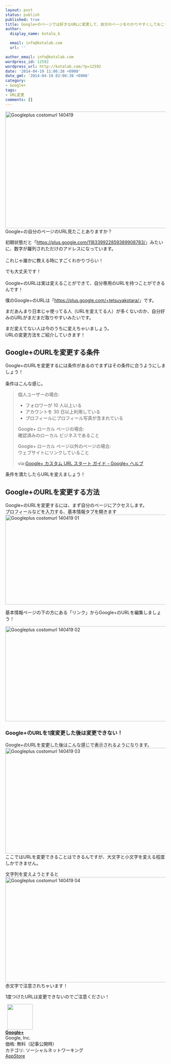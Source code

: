 ```yaml
---
layout: post
status: publish
published: true
title: Google+のページでは好きなURLに変更して、自分のページをわかりやすくしておこう！
author:
  display_name: kotala_b

  email: info@kotalab.com
  url: ''

author_email: info@kotalab.com
wordpress_id: 12592
wordpress_url: http://kotalab.com/?p=12592
date: '2014-04-19 11:06:38 +0900'
date_gmt: '2014-04-19 02:06:38 +0900'
category:
- Google+
tags:
- URL変更
comments: []
---
```

<p><img src="http://kotalab.com/wp-content/uploads/googleplus-costomurl_140419.jpg" alt="Googleplus costomurl 140419" title="googleplus-costomurl_140419.jpg" border="0" width="548" height="365" /><br />
Google+の自分のページのURL見たことありますか？</p>
<p>初期状態だと「<a href="https://plus.google.com/+tetsuyakotara/" target="_blank">https://plus.google.com/118339922859389908783/</a>」みたいに、数字が羅列されただけのアドレスになっています。<br><br />
これじゃ誰かに教える時にすごくわかりづらい！</p>
<p>でも大丈夫です！<br><br />
Google+のURLは実は変えることができて、自分専用のURLを持つことができるんです！</p>
<p>僕のGoogle+のURLは「<a href="https://plus.google.com/+tetsuyakotara/" _target="_blank">https://plus.google.com/+tetsuyakotara/</a>」です。</p>
<p>まだあんまり日本じゃ使ってる人（URLを変えてる人）が多くないのか、<span class="b">自分好みのURLがまだまだ取りやすい</span>みたいです。</p>
<p>まだ変えてない人は今のうちに変えちゃいましょう。<br />
URLの変更方法をご紹介していきます！<br />
<!--more--></p>
<h2>Google+のURLを変更する条件</h2>
<p>Google+のURLを変更するには条件があるのでまずはその条件に合うようにしましょう！<br><br />
条件はこんな感じ。</p>
<blockquote><p>
<span class="b">個人ユーザーの場合</span>:</p>
<ul>
<li>フォロワーが 10 人以上いる</li>
<li>アカウントを 30 日以上利用している</li>
<li>プロフィールにプロフィール写真が含まれている</li>
</ul>
<p><span class="b">Google+ ローカル ページの場合</span>:<br />
確認済みのローカル ビジネスであること<br></p>
<p><span class="b">Google+ ローカル ページ以外のページの場合</span>:<br />
ウェブサイトにリンクしていること<br></p>
<p>via:<a href="https://support.google.com/plus/answer/2676340?hl=ja" target="_blank">Google+ カスタム URL スタート ガイド - Google+ ヘルプ</a><a href="http://b.hatena.ne.jp/entry/https://support.google.com/plus/answer/2676340?hl=ja" target="_blank"><img border="0" src="http://b.hatena.ne.jp/entry/image/https://support.google.com/plus/answer/2676340?hl=ja" alt="" /></a></p></blockquote>
<p>条件を満たしたらURLを変えましょう！</p>
<h2>Google+のURLを変更する方法</h2>
<p>Google+のURLを変更するには、まず自分のページにアクセスします。<br />
プロフィールなどを入力する、基本情報タブを開きます<br />
<img src="http://kotalab.com/wp-content/uploads/googleplus-costomurl_140419_01.png" alt="Googleplus costomurl 140419 01" title="googleplus-costomurl_140419_01.png" border="0" width="548" height="282" /></p>
<p>基本情報ページの下の方にある「リンク」からGoogle+のURLを編集しましょう！</p>
<p><img src="http://kotalab.com/wp-content/uploads/googleplus-costomurl_140419_021.png" alt="Googleplus costomurl 140419 02" title="googleplus-costomurl_140419_02.png" border="0" width="548" height="298" /></p>
<h3>Google+のURLを1度変更した後は変更できない！</h3>
<p>Google+のURLを変更した後はこんな感じで表示されるようになります。<br />
<img src="http://kotalab.com/wp-content/uploads/googleplus-costomurl_140419_03.png" alt="Googleplus costomurl 140419 03" title="googleplus-costomurl_140419_03.png" border="0" width="548" height="331" /><br />
ここではURLを変更できることはできるんですが、大文字と小文字を変える程度しかできません。</p>
<p>文字列を変えようとすると<br />
<img src="http://kotalab.com/wp-content/uploads/googleplus-costomurl_140419_04.png" alt="Googleplus costomurl 140419 04" title="googleplus-costomurl_140419_04.png" border="0" width="548" height="330" /><br />
赤文字で注意されちゃいます！</p>
<p>1度つけたURLは変更できないのでご注意ください！</p>
<div class="applink">
<div class="applinkimg"><a href="https://itunes.apple.com/jp/app/google+/id447119634?mt=8&uo=4&at=10l4yU" rel="nofollow" target="_blank"><img hspace="6" src="http://a1969.phobos.apple.com/us/r30/Purple6/v4/1b/c6/91/1bc69185-8b28-31e3-d553-3595897fb40c/mzl.vpnmnurp.png" width="80" /></a></div>
<div class="applinktext">
<div class="applinktitle"><strong><a href="https://itunes.apple.com/jp/app/google+/id447119634?mt=8&uo=4&at=10l4yU" rel="nofollow" target="_blank">Google+</a></strong></div>
<div class="applinkinfo">Google, Inc.</div>
<div class="applinkinfo">価格: 無料（記事公開時）</div>
<div class="applinkinfo">カテゴリ: ソーシャルネットワーキング</div>
</div>
<div class="clear"></div>
<div class="appstorelink"><a href="https://itunes.apple.com/jp/app/google+/id447119634?mt=8&uo=4&at=10l4yU" rel="nofollow" target="_blank">AppStore</a></div>
</div>
